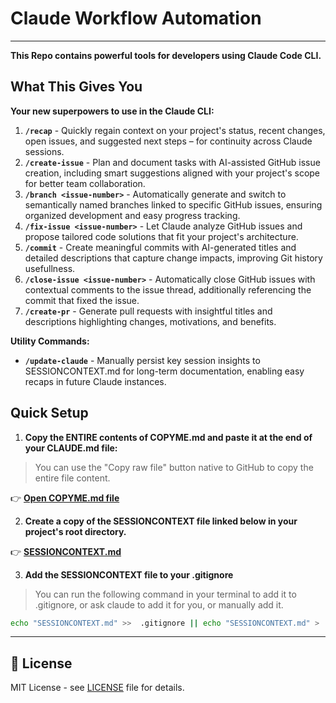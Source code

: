 # Claude Workflow Automation

---

**This Repo contains powerful tools for developers using Claude Code CLI.**

## What This Gives You

**Your new superpowers to use in the Claude CLI:**
1. **`/recap`** - Quickly regain context on your project's status, recent changes, open issues, and suggested next steps – for continuity across Claude sessions.
2. **`/create-issue`** - Plan and document tasks with AI-assisted GitHub issue creation, including smart suggestions aligned with your project's scope for better team collaboration.
3. **`/branch <issue-number>`** - Automatically generate and switch to semantically named branches linked to specific GitHub issues, ensuring organized development and easy progress tracking.
4. **`/fix-issue <issue-number>`** - Let Claude analyze GitHub issues and propose tailored code solutions that fit your project's architecture.
5. **`/commit`** - Create meaningful commits with AI-generated titles and detailed descriptions that capture change impacts, improving Git history usefullness.
6. **`/close-issue <issue-number>`** - Automatically close GitHub issues with contextual comments to the issue thread, additionally referencing the commit that fixed the issue.
7. **`/create-pr`** - Generate pull requests with insightful titles and descriptions highlighting changes, motivations, and benefits.

**Utility Commands:**
- **`/update-claude`** - Manually persist key session insights to SESSIONCONTEXT.md for long-term documentation, enabling easy recaps in future Claude instances. 

## Quick Setup

1. **Copy the ENTIRE contents of COPYME.md and paste it at the end of your CLAUDE.md file:**
> You can use the "Copy raw file" button native to GitHub to copy the entire file content.

👉 **[Open COPYME.md file](COPYME.md)**

2. **Create a copy of the SESSIONCONTEXT file linked below in your project's root directory.**

👉 **[SESSIONCONTEXT.md](SESSIONCONTEXT.md)**

3. **Add the SESSIONCONTEXT file to your .gitignore**

> You can run the following command in your terminal to add it to .gitignore, or ask claude to add it for you, or manually add it.

```bash
echo "SESSIONCONTEXT.md" >>  .gitignore || echo "SESSIONCONTEXT.md" > .gitignore
```

---

## 📄 License

MIT License - see [LICENSE](LICENSE) file for details.
